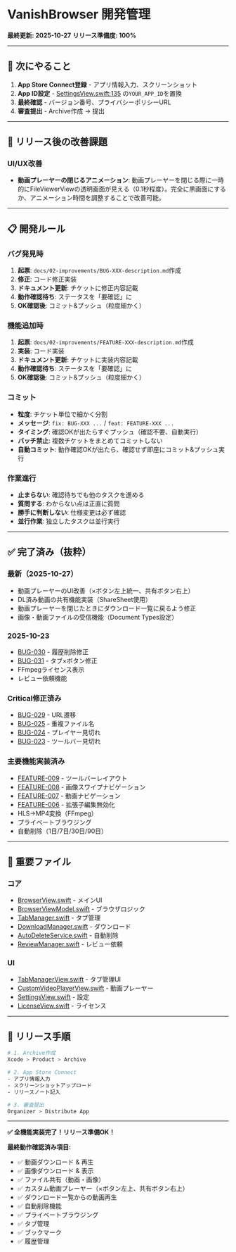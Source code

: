 # VanishBrowser 開発管理

**最終更新: 2025-10-27**
**リリース準備度: 100%**

---

## 🚀 次にやること

1. **App Store Connect登録** - アプリ情報入力、スクリーンショット
2. **App ID設定** - [SettingsView.swift:135](VanishBrowser/VanishBrowser/Views/SettingsView.swift#L135) の`YOUR_APP_ID`を置換
3. **最終確認** - バージョン番号、プライバシーポリシーURL
4. **審査提出** - Archive作成 → 提出

---

## 📝 リリース後の改善課題

### UI/UX改善
- **動画プレーヤーの閉じるアニメーション**: 動画プレーヤーを閉じる際に一時的にFileViewerViewの透明画面が見える（0.1秒程度）。完全に黒画面にするか、アニメーション時間を調整することで改善可能。

---

## 📋 開発ルール

### バグ発見時
1. **起票**: `docs/02-improvements/BUG-XXX-description.md`作成
2. **修正**: コード修正実装
3. **ドキュメント更新**: チケットに修正内容記載
4. **動作確認待ち**: ステータスを「要確認」に
5. **OK確認後**: コミット&プッシュ（粒度細かく）

### 機能追加時
1. **起票**: `docs/02-improvements/FEATURE-XXX-description.md`作成
2. **実装**: コード実装
3. **ドキュメント更新**: チケットに実装内容記載
4. **動作確認待ち**: ステータスを「要確認」に
5. **OK確認後**: コミット&プッシュ（粒度細かく）

### コミット
- **粒度**: チケット単位で細かく分割
- **メッセージ**: `fix: BUG-XXX ...` / `feat: FEATURE-XXX ...`
- **タイミング**: 確認OKが出たらすぐプッシュ（確認不要、自動実行）
- **バッチ禁止**: 複数チケットをまとめてコミットしない
- **自動コミット**: 動作確認OKが出たら、確認せず即座にコミット&プッシュ実行

### 作業進行
- **止まらない**: 確認待ちでも他のタスクを進める
- **質問する**: わからない点は正直に質問
- **勝手に判断しない**: 仕様変更は必ず確認
- **並行作業**: 独立したタスクは並行実行

---

## ✅ 完了済み（抜粋）

### 最新（2025-10-27）
- 動画プレーヤーのUI改善（×ボタン左上統一、共有ボタン右上）
- DL済み動画の共有機能実装（ShareSheet使用）
- 動画プレーヤーを閉じたときにダウンロード一覧に戻るよう修正
- 画像・動画ファイルの受信機能（Document Types設定）

### 2025-10-23
- [BUG-030](docs/02-improvements/BUG-030-history-not-deleted-in-settings.md) - 履歴削除修正
- [BUG-031](docs/02-improvements/BUG-031-tab-close-button-not-working.md) - タブ×ボタン修正
- FFmpegライセンス表示
- レビュー依頼機能

### Critical修正済み
- [BUG-029](docs/02-improvements/BUG-029-url-navigation-not-working.md) - URL遷移
- [BUG-025](docs/02-improvements/BUG-025-duplicate-filename-overwrite.md) - 重複ファイル名
- [BUG-024](docs/02-improvements/BUG-024-custom-player-cutoff-iphone16.md) - プレイヤー見切れ
- [BUG-023](docs/02-improvements/BUG-023-toolbar-cutoff-iphone16.md) - ツールバー見切れ

### 主要機能実装済み
- [FEATURE-009](docs/02-improvements/FEATURE-009-toolbar-layout-redesign.md) - ツールバーレイアウト
- [FEATURE-008](docs/02-improvements/FEATURE-008-image-swipe-navigation.md) - 画像スワイプナビゲーション
- [FEATURE-007](docs/02-improvements/FEATURE-007-video-navigation-controls.md) - 動画ナビゲーション
- [FEATURE-006](docs/02-improvements/FEATURE-006-disable-extension-edit.md) - 拡張子編集無効化
- HLS→MP4変換（FFmpeg）
- プライベートブラウジング
- 自動削除（1日/7日/30日/90日）

---

## 🔧 重要ファイル

### コア
- [BrowserView.swift](VanishBrowser/VanishBrowser/Views/BrowserView.swift) - メインUI
- [BrowserViewModel.swift](VanishBrowser/VanishBrowser/ViewModels/BrowserViewModel.swift) - ブラウザロジック
- [TabManager.swift](VanishBrowser/VanishBrowser/ViewModels/TabManager.swift) - タブ管理
- [DownloadManager.swift](VanishBrowser/VanishBrowser/Services/DownloadManager.swift) - ダウンロード
- [AutoDeleteService.swift](VanishBrowser/VanishBrowser/Services/AutoDeleteService.swift) - 自動削除
- [ReviewManager.swift](VanishBrowser/VanishBrowser/Services/ReviewManager.swift) - レビュー依頼

### UI
- [TabManagerView.swift](VanishBrowser/VanishBrowser/Views/TabManagerView.swift) - タブ管理UI
- [CustomVideoPlayerView.swift](VanishBrowser/VanishBrowser/Views/CustomVideoPlayerView.swift) - 動画プレーヤー
- [SettingsView.swift](VanishBrowser/VanishBrowser/Views/SettingsView.swift) - 設定
- [LicenseView.swift](VanishBrowser/VanishBrowser/Views/LicenseView.swift) - ライセンス

---

## 🚀 リリース手順

```bash
# 1. Archive作成
Xcode > Product > Archive

# 2. App Store Connect
- アプリ情報入力
- スクリーンショットアップロード
- リリースノート記入

# 3. 審査提出
Organizer > Distribute App
```

---

**✅ 全機能実装完了！リリース準備OK！**

**最終動作確認済み項目:**
- ✅ 動画ダウンロード & 再生
- ✅ 画像ダウンロード & 表示
- ✅ ファイル共有（動画・画像）
- ✅ カスタム動画プレーヤー（×ボタン左上、共有ボタン右上）
- ✅ ダウンロード一覧からの動画再生
- ✅ 自動削除機能
- ✅ プライベートブラウジング
- ✅ タブ管理
- ✅ ブックマーク
- ✅ 履歴管理
